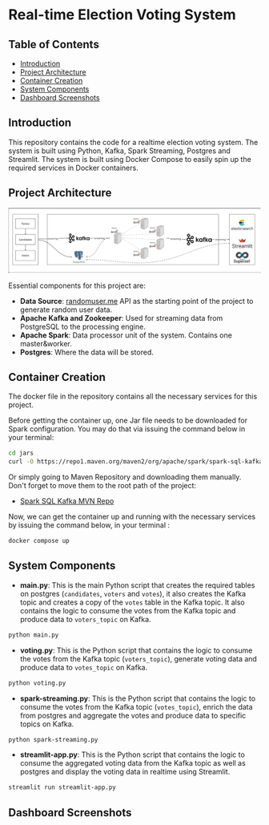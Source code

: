 # Real-time Election Voting System

## Table of Contents
- [Introduction](#introduction)
- [Project Architecture](#project-architecture)
- [Container Creation](#container-creation)
- [System Components](#system-components)
- [Dashboard Screenshots](#dashboard-screenshots)

## Introduction
This repository contains the code for a realtime election voting system. The system is built using Python, Kafka, Spark Streaming, Postgres and Streamlit. The system is built using Docker Compose to easily spin up the required services in Docker containers.

## Project Architecture
![system_architecture.png](images/system_architecture.png)

Essential components for this project are:
- **Data Source**: [randomuser.me](https://randomuser.me/) API as the starting point of the project to generate random user data.
- **Apache Kafka and Zookeeper**: Used for streaming data from PostgreSQL to the processing engine.
- **Apache Spark**: Data processor unit of the system. Contains one master&worker.
- **Postgres**: Where the data will be stored.

## Container Creation

The docker file in the repository contains all the necessary services for this project.

Before getting the container up, one Jar file needs to be downloaded for Spark configuration. You may do that via issuing the command below in your terminal:

```bash
cd jars
curl -O https://repo1.maven.org/maven2/org/apache/spark/spark-sql-kafka-0-10_2.13/3.3.0/spark-sql-kafka-0-10_2.13-3.3.0.jar
```
Or simply going to Maven Repository and downloading them manually. Don't forget to move them to the root path of the project:
- [Spark SQL Kafka MVN Repo](https://mvnrepository.com/artifact/org.apache.spark/spark-sql-kafka-0-10_2.13/3.5.1)

Now, we can get the container up and running with the necessary services by issuing the command below, in your terminal :

```bash
docker compose up
```

## System Components
- **main.py**: This is the main Python script that creates the required tables on postgres (`candidates`, `voters` and `votes`), it also creates the Kafka topic and creates a copy of the `votes` table in the Kafka topic. It also contains the logic to consume the votes from the Kafka topic and produce data to `voters_topic` on Kafka.
```bash
python main.py
```
- **voting.py**: This is the Python script that contains the logic to consume the votes from the Kafka topic (`voters_topic`), generate voting data and produce data to `votes_topic` on Kafka.
```bash
python voting.py
```
- **spark-streaming.py**: This is the Python script that contains the logic to consume the votes from the Kafka topic (`votes_topic`), enrich the data from postgres and aggregate the votes and produce data to specific topics on Kafka.
```bash
python spark-streaming.py
```
- **streamlit-app.py**: This is the Python script that contains the logic to consume the aggregated voting data from the Kafka topic as well as postgres and display the voting data in realtime using Streamlit.
```bash
streamlit run streamlit-app.py
```

## Dashboard Screenshots
